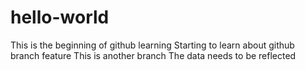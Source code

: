 # hello-world
This is the beginning of github learning
Starting to learn about github branch feature
This is another branch
The data needs to be reflected
